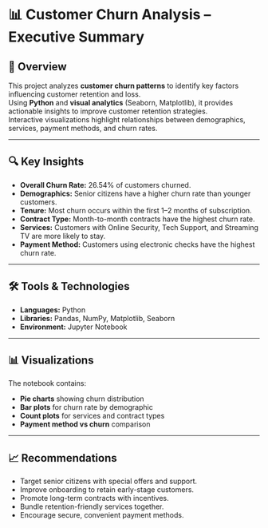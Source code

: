# 📊 Customer Churn Analysis – Executive Summary

## 📌 Overview
This project analyzes **customer churn patterns** to identify key factors influencing customer retention and loss.  
Using **Python** and **visual analytics** (Seaborn, Matplotlib), it provides actionable insights to improve customer retention strategies.  
Interactive visualizations highlight relationships between demographics, services, payment methods, and churn rates.

---
## 🔍 Key Insights
- **Overall Churn Rate:** 26.54% of customers churned.
- **Demographics:** Senior citizens have a higher churn rate than younger customers.
- **Tenure:** Most churn occurs within the first 1–2 months of subscription.
- **Contract Type:** Month-to-month contracts have the highest churn rate.
- **Services:** Customers with Online Security, Tech Support, and Streaming TV are more likely to stay.
- **Payment Method:** Customers using electronic checks have the highest churn rate.

---

## 🛠 Tools & Technologies
- **Languages:** Python
- **Libraries:** Pandas, NumPy, Matplotlib, Seaborn
- **Environment:** Jupyter Notebook

---

## 📊 Visualizations
The notebook contains:
- **Pie charts** showing churn distribution
- **Bar plots** for churn rate by demographic
- **Count plots** for services and contract types
- **Payment method vs churn** comparison

---

## 📈 Recommendations
- Target senior citizens with special offers and support.
- Improve onboarding to retain early-stage customers.
- Promote long-term contracts with incentives.
- Bundle retention-friendly services together.
- Encourage secure, convenient payment methods.


